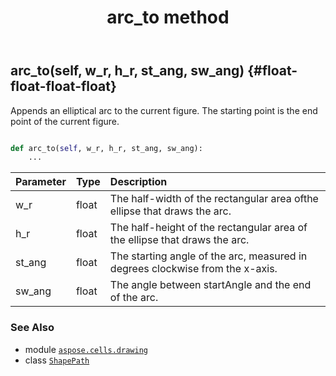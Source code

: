 ﻿---
title: arc_to method
second_title: Aspose.Cells for Python via .NET API References
description: 
type: docs
weight: 20
url: /aspose.cells.drawing/shapepath/arc_to/
is_root: false
---

## arc_to(self, w_r, h_r, st_ang, sw_ang) {#float-float-float-float}

Appends an elliptical arc to the current figure. The starting point is the end point of the current figure.



```python

def arc_to(self, w_r, h_r, st_ang, sw_ang):
    ...
```


| Parameter | Type | Description |
| :- | :- | :- |
| w_r | float | The half-width of the rectangular area of ​​the ellipse that draws the arc. |
| h_r | float | The half-height of the rectangular area of ​​the ellipse that draws the arc. |
| st_ang | float | The starting angle of the arc, measured in degrees clockwise from the x-axis. |
| sw_ang | float | The angle between startAngle and the end of the arc. |



### See Also
* module [`aspose.cells.drawing`](../../)
* class [`ShapePath`](/cells/python-net/aspose.cells.drawing/shapepath)
